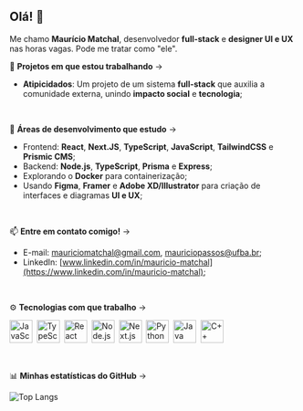 ## Olá! 👋

Me chamo **Maurício Matchal**, desenvolvedor **full-stack** e **designer UI e UX** nas horas vagas. Pode me tratar como "ele".

🚧 **Projetos em que estou trabalhando** ->
  - **Atipicidados**: Um projeto de um sistema **full-stack** que auxilia a comunidade externa, unindo **impacto social** e **tecnologia**;

<br/>

🧠 **Áreas de desenvolvimento que estudo** ->
  - Frontend: **React**, **Next.JS**, **TypeScript**, **JavaScript**, **TailwindCSS** e **Prismic CMS**;
  - Backend: **Node.js**, **TypeScript**, **Prisma** e **Express**;
  - Explorando o **Docker** para containerização;
  - Usando **Figma**, **Framer** e **Adobe XD/Illustrator** para criação de interfaces e diagramas **UI e UX**;

<br/>

📫 **Entre em contato comigo!** ->
  - E-mail: mauriciomatchal@gmail.com, mauriciopassos@ufba.br;
  - LinkedIn: [www.linkedin.com/in/mauricio-matchal](https://www.linkedin.com/in/mauricio-matchal);

<br/>

⚙️ **Tecnologias com que trabalho** ->
<p align="left">
  <img src="https://cdn.jsdelivr.net/gh/devicons/devicon/icons/javascript/javascript-original.svg" height="40" alt="JavaScript"/>&nbsp;
  <img src="https://cdn.jsdelivr.net/gh/devicons/devicon/icons/typescript/typescript-original.svg" height="40" alt="TypeScript"/>&nbsp;
  <img src="https://cdn.jsdelivr.net/gh/devicons/devicon/icons/react/react-original.svg" height="40" alt="React"/>&nbsp;
  <img src="https://cdn.jsdelivr.net/gh/devicons/devicon/icons/nodejs/nodejs-original.svg" height="40" alt="Node.js"/>&nbsp;
  <img src="https://cdn.jsdelivr.net/gh/devicons/devicon/icons/nextjs/nextjs-original.svg" height="40" alt="Next.js"/>&nbsp;
  <img src="https://cdn.jsdelivr.net/gh/devicons/devicon/icons/python/python-original.svg" height="40" alt="Python"/>&nbsp;
  <img src="https://cdn.jsdelivr.net/gh/devicons/devicon/icons/java/java-original.svg" height="40" alt="Java"/>&nbsp;
  <img src="https://cdn.jsdelivr.net/gh/devicons/devicon/icons/cplusplus/cplusplus-plain.svg" height="40" alt="C++"/>&nbsp;
</p>

<br/>

📊 **Minhas estatísticas do GitHub** ->
<br/>

![Top Langs](https://github-readme-stats.vercel.app/api/top-langs/?username=mauricio-matchal&layout=compact&theme=github_dark_dimmed)


<!--
**mauricio-matchal/mauricio-matchal** is a ✨ _special_ ✨ repository because its `README.md` (this file) appears on your GitHub profile.

Here are some ideas to get you started:

- 🔭 I’m currently working on ...
- 🌱 I’m currently learning ...
- 👯 I’m looking to collaborate on ...
- 🤔 I’m looking for help with ...
- 💬 Ask me about ...
- 📫 How to reach me: ...
- 😄 Pronouns: ...
- ⚡ Fun fact: ...
-->
